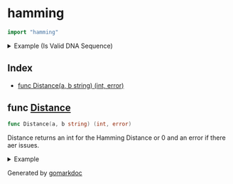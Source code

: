 <!-- Code generated by gomarkdoc. DO NOT EDIT -->

# hamming

```go
import "hamming"
```

<details><summary>Example (Is Valid DNA Sequence)</summary>
<p>

```go
{
	fmt.Println(isValidDNASequence("ABCCAGTDEF"))
	fmt.Println(isValidDNASequence("GGACTGAAATCTG"))

}
```

#### Output

```
false <nil>
true <nil>
```

</p>
</details>

## Index

- [func Distance(a, b string) (int, error)](<#func-distance>)


## func [Distance](<https://github.com/vpayno/exercism-workspace/blob/main/go/hamming/hamming.go#L16>)

```go
func Distance(a, b string) (int, error)
```

Distance returns an int for the Hamming Distance or 0 and an error if there aer issues\.

<details><summary>Example</summary>
<p>

```go
{
	fmt.Println(Distance("ABCD", "ABCD"))
	fmt.Println(Distance("ABCD", "CAGT"))
	fmt.Println(Distance("CAGT", "ABCD"))
	fmt.Println(Distance("GGACT", "GGACTGAA"))
	fmt.Println(Distance("GGACTGAAATCTG", "GGACTGAAATCTG"))
	fmt.Println(Distance("GGACGGATTCTG", "AGGACGGATTCT"))

}
```

#### Output

```
0 sequence a isn't valid
0 sequence a isn't valid
0 sequence b isn't valid
0 strings need to be of equal length
0 <nil>
9 <nil>
```

</p>
</details>



Generated by [gomarkdoc](<https://github.com/princjef/gomarkdoc>)
